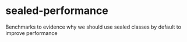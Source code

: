 # sealed-performance
Benchmarks to evidence why we should use sealed classes by default to improve performance
